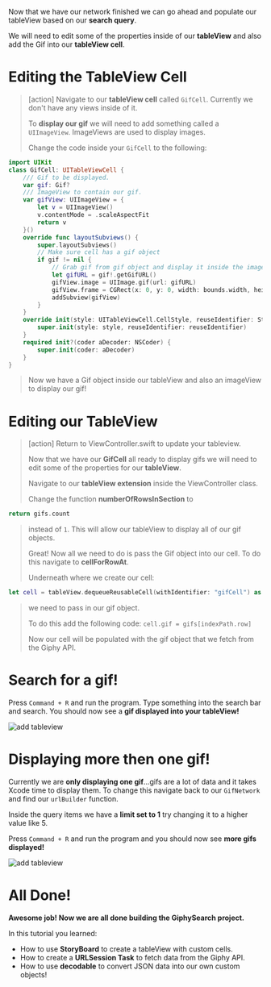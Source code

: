 
Now that we have our network finished we can go ahead and populate our tableView based on our **search query**.

We will need to edit some of the properties inside of our **tableView** and also add the Gif into our **tableView cell**.

# Editing the TableView Cell

> [action]
> Navigate to our **tableView cell** called `GifCell`. Currently we don't have any views inside of it.
>
> To **display our gif** we will need to add something called a `UIImageView`. ImageViews are used to display images.
>
> Change the code inside your `GifCell` to the following:
>
```Swift
import UIKit
class GifCell: UITableViewCell {
    /// Gif to be displayed.
    var gif: Gif?
    /// ImageView to contain our gif.
    var gifView: UIImageView = {
        let v = UIImageView()
        v.contentMode = .scaleAspectFit
        return v
    }()
    override func layoutSubviews() {
        super.layoutSubviews()
        // Make sure cell has a gif object
        if gif != nil {
            // Grab gif from gif object and display it inside the imageview
            let gifURL = gif!.getGifURL()
            gifView.image = UIImage.gif(url: gifURL)
            gifView.frame = CGRect(x: 0, y: 0, width: bounds.width, height: bounds.height)
            addSubview(gifView)
        }
    }
    override init(style: UITableViewCell.CellStyle, reuseIdentifier: String?) {
        super.init(style: style, reuseIdentifier: reuseIdentifier)
    }
    required init?(coder aDecoder: NSCoder) {
        super.init(coder: aDecoder)
    }
}
```
>
> Now we have a Gif object inside our tableView and also an imageView to display our gif!
>

# Editing our TableView

> [action] Return to ViewController.swift to update your tableview. 
> 
> Now that we have our **GifCell** all ready to display gifs we will need to edit some of the properties for our **tableView**.
>
> Navigate to our **tableView extension** inside the ViewController class.
>
> Change the function **numberOfRowsInSection** to 

```Swift
return gifs.count
```

> instead of `1`. This will allow our tableView to display all of our gif objects.
>
> Great! Now all we need to do is pass the Gif object into our cell. To do this navigate to **cellForRowAt**.
>
> Underneath where we create our cell:

```Swift 
let cell = tableView.dequeueReusableCell(withIdentifier: "gifCell") as! GifCell
```

> we need to pass in our gif object.
>
> To do this add the following code:
> `cell.gif = gifs[indexPath.row]`
>
> Now our cell will be populated with the gif object that we fetch from the Giphy API.
>

# Search for a gif!

Press `Command + R` and run the program. Type something into the search bar and search. You should now see a **gif displayed into your tableView!**

![add tableview](./assets/doggo.gif)

# Displaying more then one gif!

Currently we are **only displaying one gif**...gifs are a lot of data and it takes Xcode time to display them. To change this navigate back to our `GifNetwork` and find our `urlBuilder` function.

Inside the query items we have a **limit set to 1** try changing it to a higher value like 5.

Press `Command + R` and run the program and you should now see **more gifs displayed!**

![add tableview](./assets/doggos.gif)

# All Done!

**Awesome job! Now we are all done building the GiphySearch project.**

In this tutorial you learned:

- How to use **StoryBoard** to create a tableView with custom cells.
- How to create a **URLSession Task** to fetch data from the Giphy API.
- How to use **decodable** to convert JSON data into our own custom objects!
